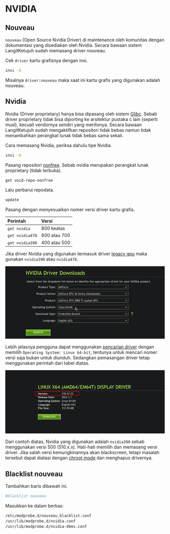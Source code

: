 # NVIDIA

## Nouveau

`nouveau` (Open Source Nvidia Driver) di maintenance oleh komunitas dengan dokumentasi yang disediakan oleh Nvidia. Secara bawaan sistem LangitKetujuh sudah memasang driver nouveau.

Cek `driver` kartu grafisnya dengan inxi.

```sh
inxi -G
```
Misalnya `driver:nouveau` maka saat ini kartu grafis yang digunakan adalah nouveau.

## Nvidia

Nvidia (Driver proprietary) hanya bisa dipasang oleh sistem [Glibc](../../../perbandingan/libc.html#glibc-gnu-libc). Sebab driver proprietary tidak bisa diporting ke arsitektur pustaka c lain (seperti musl), kecuali vendornya sendiri yang merilisnya. Secara bawaan LangitKetujuh sudah mengaktifkan repositori tidak bebas namun tidak menambahkan perangkat lunak tidak bebas sama sekali.

Cara memasang Nvidia, periksa dahulu tipe Nvidia.

```sh
inxi -G
```

Pasang repositori [nonfree]. Sebab nvidia merupakan perangkat lunak proprietary (tidak terbuka).

```sh
get void-repo-nonfree
```

Lalu perbarui repodata.

```sh
update
```

Pasang dengan menyesuaikan nomer versi driver kartu grafis.

| **Perintah**    | **Versi**         |
| :-------------- | :---------------- |
| `get nvidia`    | 800 keatas        |
| `get nvidia470` | 600 atau 700      |
| `get nvidia390` | 400 atau 500      |

Jika driver Nvidia yang digunakan termasuk driver [legacy gpu](https://www.nvidia.com/en-us/drivers/unix/legacy-gpu/) maka gunakan `nvidia390` atau `nvidia470`.

![Nvidia Search LangitKetujuh OS](../../../media/image/nvidia-driver-langitketujuh-id-1.webp)

Lebih jelasnya pengguna dapat menggunakan [pencarian driver](https://www.nvidia.com/Download/index.aspx?lang=en-us) dengan memilih `Operating System: Linux 64-bit`, tentunya untuk mencari nomer versi saja bukan untuk diunduh. Sedangkan pemasangan driver tetap menggunakan perintah dari tabel diatas.

![Nvidia Search LangitKetujuh OS](../../../media/image/nvidia-driver-langitketujuh-id-2.webp)

Dari contoh diatas, Nvidia yang digunakan adalah `nvidia390` sebab menggunakan versi 500 (510.x.x). Hati-hati memilih dan memasang versi driver. Jika salah versi kemungkinannya akan blackscreen, tetapi masalah tersebut dapat diatasi dengan [chroot mode](../../chroot/index.md) dan menghapus drivernya.

## Blacklist nouveau

Tambahkan baris dibawah ini.

```sh
#blacklist nouveau
```
Masukkan ke dalam berkas:

```sh
/etc/modprobe.d/nouveau_blacklist.conf
/usr/lib/modprobe.d/nvidia.conf
/usr/lib/modprobe.d/nvidia-dkms.conf
```

[nonfree]:../../server.html#repo-tembahan
